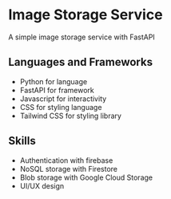 # Image Storage Service

A simple image storage service with FastAPI

## Languages and Frameworks

- Python for language
- FastAPI for framework
- Javascript for interactivity
- CSS for styling language
- Tailwind CSS for styling library

## Skills

- Authentication with firebase
- NoSQL storage with Firestore
- Blob storage with Google Cloud Storage
- UI/UX design
